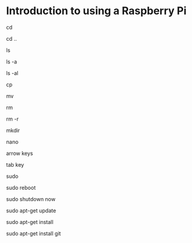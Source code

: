 # Introduction to using a Raspberry Pi #

cd

cd ..

ls

ls -a

ls -al

cp

mv

rm

rm -r

mkdir

nano

arrow keys

tab key

sudo

sudo reboot

sudo shutdown now

sudo apt-get update

sudo apt-get install

sudo apt-get install git


